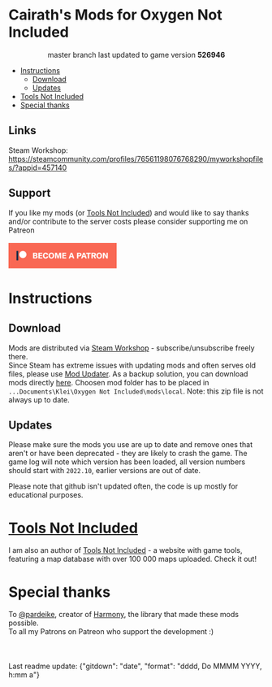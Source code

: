 
# Cairath's Mods for Oxygen Not Included <!-- omit in toc -->
<div align="center">

master branch last updated to game version **526946**

</div>

- [Instructions](#instructions)
  - [Download](#download)
  - [Updates](#updates)
- [Tools Not Included](#tools-not-included)
- [Special thanks](#special-thanks)

## Links
Steam Workshop: https://steamcommunity.com/profiles/76561198076768290/myworkshopfiles/?appid=457140

## Support
If you like my mods (or [Tools Not Included](https://toolsnotincluded.net)) and would like to say thanks and/or contribute to the server costs please consider supporting me on Patreon\
\
[![image](/.README/patreon_button.png)](https://www.patreon.com/bePatron?u=16290546)

# Instructions
## Download
Mods are distributed via [Steam Workshop](https://steamcommunity.com/profiles/76561198076768290/myworkshopfiles/?appid=457140) - subscribe/unsubscribe freely there.  
Since Steam has extreme issues with updating mods and often serves old files, please use [Mod Updater](https://steamcommunity.com/sharedfiles/filedetails/?id=2018291283). As a backup solution, you can download mods directly [here](https://static.toolsnotincluded.net/Mods.zip). Choosen mod folder has to be placed in `...Documents\Klei\Oxygen Not Included\mods\local`. Note: this zip file is not always up to date.


## Updates
Please make sure the mods you use are up to date and remove ones that aren't or have been deprecated - they are likely to crash the game. The game log will note which version has been loaded, all version numbers should start with `2022.10`, earlier versions are out of date.

Please note that github isn't updated often, the code is up mostly for educational purposes. 


# [Tools Not Included](https://toolsnotincluded.net)
I am also an author of [Tools Not Included](https://toolsnotincluded.net) - a website with game tools, featuring a map database with over 100 000 maps uploaded. Check it out!

# Special thanks
To [@pardeike](https://github.com/pardeike), creator of [Harmony](https://github.com/pardeike/Harmony), the library that made these mods possible.  
To all my Patrons on Patreon who support the development :)
\
\
\
\
Last readme update: {"gitdown": "date", "format": "dddd, Do MMMM YYYY, h:mm a"}